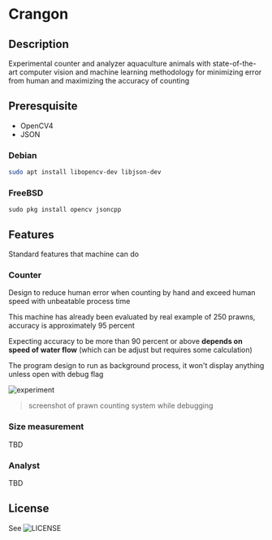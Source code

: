 # Crangon

## Description

Experimental counter and analyzer aquaculture animals with state-of-the-art computer vision and machine learning methodology for minimizing error from human and maximizing the accuracy of counting

## Preresquisite

- OpenCV4
- JSON

### Debian

```bash
sudo apt install libopencv-dev libjson-dev
```

### FreeBSD

```
sudo pkg install opencv jsoncpp
```

## Features

Standard features that machine can do

### Counter

Design to reduce human error when counting by hand and exceed human speed with unbeatable process time

This machine has already been evaluated by real example of 250 prawns, accuracy is approximately 95 percent

Expecting accuracy to be more than 90 percent or above __depends on speed of water flow__ (which can be adjust but requires some calculation)

The program design to run as background process, it won't display anything unless open with debug flag

![experiment](https://i.imgur.com/pyDZTjF.gif)

> screenshot of prawn counting system while debugging

### Size measurement

TBD

### Analyst

TBD

## License

See ![LICENSE](https://github.com/kanokkorn/crangon/blob/main/LICENSE)
